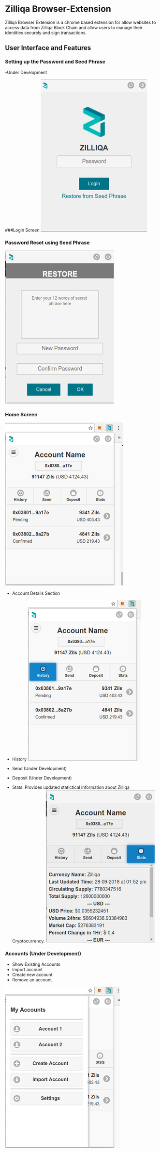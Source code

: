 # Zilliqa Browser-Extension

Zilliqa Browser Extension is a chrome based extension for allow websites to access data from Zilliqa Block Chain and allow users to
manage their identities securely and sign transactions.

## User Interface and Features

### Setting up the Password and Seed Phrase
-Under Development
    
###Login Screen
![Login](docs/images/ext6.png)
    
### Password Reset using Seed Phrase
![Reset](docs/images/ext5.png)
    
### Home Screen
    
![Home](docs/images/ext1.png)
    
- Account Details Section
        
- History
![History](docs/images/ext4.png)
        
- Send (Under Development)
        
- Deposit (Under Development)
        
- Stats: Provides updated statictical information about Zilliqa Cryptocurrency.
![Stats](docs/images/ext7.png)
    
### Accounts (Under Development)
- Show Existing Accounts
- Import account
- Create new account
- Remove an account
        
![Accounts](docs/images/ext2.png)
    


